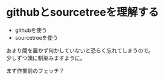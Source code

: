 # githubとsourcetreeを理解する
- githubを使う
- sourcetreeを使う

あまり間を置かず何かしていないと恐らく忘れてしまうので。  
少しずつ頭に馴染みますように。  

まず作業前のフェッチ？
